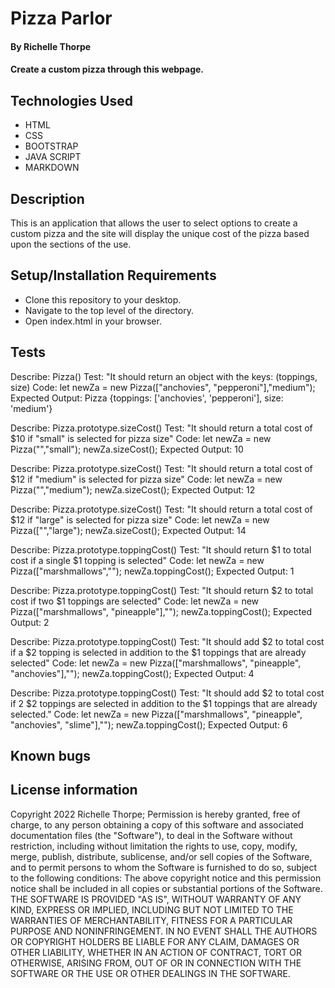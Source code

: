 # Pizza Parlor
#### By Richelle Thorpe
#### Create a custom pizza through this webpage.

## Technologies Used
- HTML
- CSS
- BOOTSTRAP
- JAVA SCRIPT
- MARKDOWN

## Description
This is an application that allows the user to select options to create a custom pizza and the site will display the unique cost of the pizza based upon the sections of the use. 

## Setup/Installation Requirements
- Clone this repository to your desktop.
- Navigate to the top level of the directory.
- Open index.html in your browser.

## Tests

Describe: Pizza()
Test: "It should return an object with the keys: (toppings, size)
Code: let newZa = new Pizza(["anchovies", "pepperoni"],"medium");
Expected Output: Pizza {toppings: ['anchovies', 'pepperoni'], size: 'medium'}

Describe: Pizza.prototype.sizeCost()
Test: "It should return a total cost of $10 if "small" is selected for pizza size"
Code: let newZa = new Pizza("","small");
newZa.sizeCost();
Expected Output: 10

Describe: Pizza.prototype.sizeCost()
Test: "It should return a total cost of $12 if "medium" is selected for pizza size"
Code: let newZa = new Pizza("","medium");
newZa.sizeCost();
Expected Output: 12

Describe: Pizza.prototype.sizeCost()
Test: "It should return a total cost of $12 if "large" is selected for pizza size"
Code: let newZa = new Pizza(["","large");
newZa.sizeCost();
Expected Output: 14

Describe: Pizza.prototype.toppingCost()
Test: "It should return $1 to total cost if a single $1 topping is selected"
Code: let newZa = new Pizza(["marshmallows","");
newZa.toppingCost();
Expected Output: 1

Describe: Pizza.prototype.toppingCost()
Test: "It should return $2 to total cost if two $1 toppings are selected"
Code: let newZa = new Pizza(["marshmallows", "pineapple"],"");
newZa.toppingCost();
Expected Output: 2

Describe: Pizza.prototype.toppingCost()
Test: "It should add $2 to total cost if a $2 topping is selected in addition to the $1 toppings that are already selected"
Code: let newZa = new Pizza(["marshmallows", "pineapple", "anchovies"],"");
newZa.toppingCost();
Expected Output: 4

Describe: Pizza.prototype.toppingCost()
Test: "It should add $2 to total cost if 2 $2 toppings are selected in addition to the $1 toppings that are already selected."
Code: let newZa = new Pizza(["marshmallows", "pineapple", "anchovies", "slime"],"");
newZa.toppingCost();
Expected Output: 6




## Known bugs

## License information
Copyright 2022 Richelle Thorpe;
Permission is hereby granted, free of charge, to any person obtaining a copy of this software and associated documentation files (the "Software"), to deal in the Software without restriction, including without limitation the rights to use, copy, modify, merge, publish, distribute, sublicense, and/or sell copies of the Software, and to permit persons to whom the Software is furnished to do so, subject to the following conditions:
The above copyright notice and this permission notice shall be included in all copies or substantial portions of the Software.
THE SOFTWARE IS PROVIDED "AS IS", WITHOUT WARRANTY OF ANY KIND, EXPRESS OR IMPLIED, INCLUDING BUT NOT LIMITED TO THE WARRANTIES OF MERCHANTABILITY, FITNESS FOR A PARTICULAR PURPOSE AND NONINFRINGEMENT. IN NO EVENT SHALL THE AUTHORS OR COPYRIGHT HOLDERS BE LIABLE FOR ANY CLAIM, DAMAGES OR OTHER LIABILITY, WHETHER IN AN ACTION OF CONTRACT, TORT OR OTHERWISE, ARISING FROM, OUT OF OR IN CONNECTION WITH THE SOFTWARE OR THE USE OR OTHER DEALINGS IN THE SOFTWARE.


